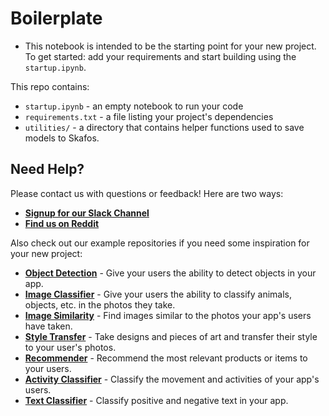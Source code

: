 # Boilerplate
- This notebook is intended to be the starting point for your new project. To get started: add your requirements and start building using the `startup.ipynb`.

This repo contains:

- `startup.ipynb` - an empty notebook to run your code
- `requirements.txt` - a file listing your project's dependencies
- `utilities/` - a directory that contains helper functions used to save models to Skafos.

## Need Help?
Please contact us with questions or feedback! Here are two ways:


-  [**Signup for our Slack Channel**](https://skafosai.slack.com/)
-  [**Find us on Reddit**](https://reddit.com/r/skafos) 

Also check out our example repositories if you need some inspiration for your new project:

- [**Object Detection**](https://github.com/skafos/TuriObjectDetection) - Give your users the ability to detect objects in your app.
- [**Image Classifier**](https://github.com/skafos/TuriImageClassifier) - Give your users the ability to classify animals, objects, etc. in the photos they take.
- [**Image Similarity**](https://github.com/skafos/TuriImageSimilarity) - Find images similar to the photos your app's users have taken.
- [**Style Transfer**](https://github.com/skafos/TuriStyleTransfer) - Take designs and pieces of art and transfer their style to your user's photos.
- [**Recommender**](https://github.com/skafos/TuriRecommender) - Recommend the most relevant products or items to your users.
- [**Activity Classifier**](https://github.com/skafos/TuriActivityClassifier) - Classify the movement and activities of your app's users.
- [**Text Classifier**](https://github.com/skafos/TuriTextClassifier) - Classify positive and negative text in your app.